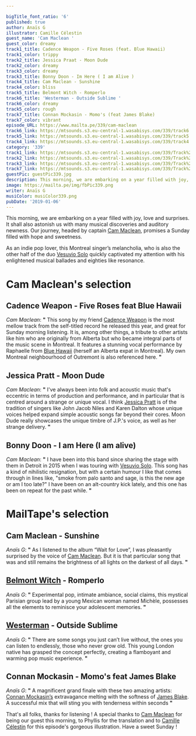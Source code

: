 ```yaml
---

bigTitle_font_ratio: '6'
published: true
author: Anaïs G
illustrator: Camille Célestin
guest_name: 'Cam Maclean '
guest_color: dreamy
track1_title: Cadence Weapon - Five Roses (feat. Blue Hawaii)
track1_color: trippy
track2_title: Jessica Praat - Moon Dude
track2_color: dreamy
track3_color: dreamy
track3_title: Bonny Doon - Im Here ( I am Alive )
track4_title: Cam Maclean - Sunshine
track4_color: bliss
track5_title: Belmont Witch - Romperlo
track6_title: 'Westerman - Outside Sublime '
track6_color: dreamy
track5_color: rough
track7_title: Connan Mockasin - Momo's (feat James Blake)
track7_color: vibrant
episode_URL: https://www.mailta.pe/339/cam-maclean
track6_link: https://mtsounds.s3.eu-central-1.wasabisys.com/339/track6.mp3
track5_link: https://mtsounds.s3.eu-central-1.wasabisys.com/339/track5.mp3
track4_link: https://mtsounds.s3.eu-central-1.wasabisys.com/339/track4.mp3
category: '339'
track1_link: https://mtsounds.s3.eu-central-1.wasabisys.com/339/Track%201.mp3
track2_link: https://mtsounds.s3.eu-central-1.wasabisys.com/339/Track%202.mp3
track3_link: https://mtsounds.s3.eu-central-1.wasabisys.com/339/Track%203.mp3
track7_link: https://mtsounds.s3.eu-central-1.wasabisys.com/339/Track%207.mp3
guestPic: guestPic339.jpg
description: This morning, we are embarking on a year filled with joy, love and surprises. It shall also astonish us with many musical discoveries and auditory newness. Our journey, headed by captain Cam Maclean, promises a Sunday filled with hope and sweetness.
image: https://mailta.pe/img/fbPic339.png
writer: Anaïs G
musiColor: musiColor339.png
pubDate: '2019-01-06'
---
```


This morning, we are embarking on a year filled with joy, love and surprises. It shall also astonish us with many musical discoveries and auditory newness. Our journey, headed by captain [Cam Maclean](https://atelierciseaux.bandcamp.com/album/cam-maclean-wait-for-love), promises a Sunday filled with hope and sweetness.
  
As an indie pop lover, this Montreal singer’s melancholia, who is also the other half of the duo [Vesuvio Solo](https://vesuviosolo.bandcamp.com/) quickly captivated my attention with his enlightened musical ballades and eighties like resonance.


# Cam Maclean's selection

## Cadence Weapon - Five Roses feat Blue Hawaii
_Cam Maclean_: **"** This song by my friend [Cadence Weapon](http://www.cadenceweaponmusic.com/) is the most mellow track from the self-titled record he released this year, and great for Sunday morning listening. It is, among other things, a tribute to other artists like him who are originally from Alberta but who became integral parts of the music scene in Montreal. It features a stunning vocal performance by Raphaelle from [Blue Hawaii](https://bluehawaii.bandcamp.com/) (herself an Alberta expat in Montreal). My own Montreal neighbourhood of Outremont is also referenced here. **"** 

## Jessica Pratt - Moon Dude
_Cam Maclean_: **"** I've always been into folk and acoustic music that's eccentric in terms of production and performance, and in particular that is centred around a strange or unique vocal. I think [Jessica Pratt](https://twitter.com/jessicaprattsf?lang=fr) is of the tradition of singers like John Jacob Niles and Karen Dalton whose unique voices helped expand simple acoustic songs far beyond their cores. Moon Dude really showcases the unique timbre of J.P.'s voice, as well as her strange delivery. **"** 

## Bonny Doon - I am Here (I am alive)
_Cam Maclean_: **"** I have been into this band since sharing the stage with them in Detroit in 2015 when I was touring with [Vesuvio Solo](https://vesuviosolo.bandcamp.com/). This song has a kind of nihilistic resignation, but with a certain humour I like that comes through in lines like, "smoke from palo santo and sage, is this the new age or am I too late?" I have been on an alt-country kick lately, and this one has been on repeat for the past while. **"** 

# MailTape's selection

## Cam Maclean - Sunshine 
_Anaïs G_: **"** As I listened to the album “Wait for Love”, I was pleasantly surprised by the voice of [Cam Maclean](https://fr-fr.facebook.com/cammacleanband/). But it is that particular song that was and still remains the brightness of all lights on the darkest of all days. **"** 


## [Belmont Witch](https://belmontwitch.bandcamp.com/) - Romperlo 
_Anaïs G_: **"** Experimental pop, intimate ambiance, social claims, this mystical Parisian group lead by a young Mexican woman named Michèle, possesses all the elements to reminisce your adolescent memories. **"** 


## [Westerman](https://soundcloud.com/westermanmusicuk) - Outside Sublime
_Anaïs G_: **"** There are some songs you just can’t live without, the ones you can listen to endlessly, those who never grow old. This young London native has grasped the concept perfectly, creating a flamboyant and warming pop music experience. **"** 


## Connan Mockasin - Momo's feat James Blake
 _Anaïs G_: **"** A magnificent grand finale with these two amazing artists: [Connan Mockasin’s](https://soundcloud.com/connanmockasin) extravagance melting with the softness of [James Blake](https://www.jamesblakemusic.com/). A successful mix that will sting you with tenderness within seconds **"** 


 That's all folks, thanks for listening ! A special thanks to [Cam Maclean](https://soundcloud.com/cammacleanband) for being our guest this morning, to Phyllis for the translation
and to [Camille Célestin](http://bravocamo.studio/) for this episode's gorgeous illustration. Have a sweet Sunday !
